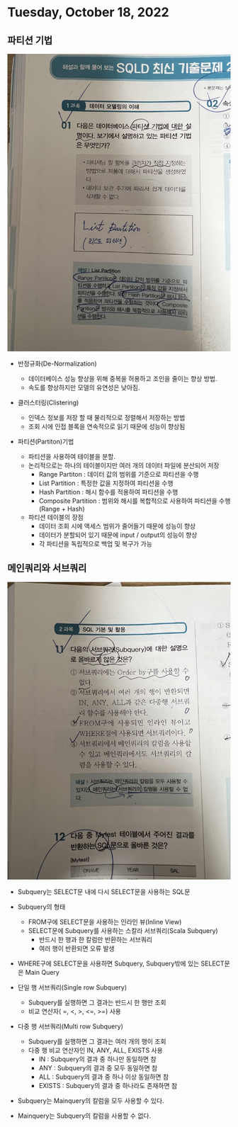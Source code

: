 # Tuesday, October 18, 2022

## 파티션 기법
![KakaoTalk_20221018_234402006_01.jpg](./KakaoTalk_20221018_234402006_01.jpg)

- 반정규화(De-Normalization)
    - 데이터베이스 성능 향상을 위해 중복을 허용하고 조인을 줄이는 향상 방법.
    - 속도를 향상하지만 모델의 유연성은 낮아짐.

- 클러스터링(Clistering)
    - 인덱스 정보를 저장 할 때 물리적으로 정렬해서 저장하는 방법
    - 조회 시에 인접 블록을 연속적으로 읽기 때문에 성능이 향상됨

- 파티션(Partiton)기법
    - 파티션을 사용하여 테이블을 분할.
    - 논리적으로는 하나의 테이블이지만 여러 개의 데이터 파일에 분산되어 저장
        - Range Partiton : 데이터 값의 범위를 기준으로 파티션을 수행
        - List Partition : 특정한 값을 지정하여 파티션을 수행
        - Hash Partition : 해시 함수를 적용하여 파티션을 수행
        - Composite Partition : 범위와 해시를 복합적으로 사용하여 파티션을 수행 (Range + Hash)
    - 파티션 테이블의 장점
        - 데이터 조회 시에 액세스 범위가 줄어들기 때문에 성능이 향상
        - 데이터가 분할되어 있기 때문에 input / output의 성능이 향상
        - 각 파티션을 독립적으로 백업 및 복구가 가능


## 메인쿼리와 서브쿼리
![KakaoTalk_20221018_234402006.jpg](./KakaoTalk_20221018_234402006.jpg "KakaoTalk_20221018_234402006.jpg")

- Subquery는 SELECT문 내에 다시  SELECT문을 사용하는 SQL문
- Subquery의 형태
    - FROM구에 SELECT문을 사용하는 인라인 뷰(Inline View)
    - SELECT문에 Subquery를 사용하는 스칼라 서브쿼리(Scala Subquery)
        - 반드시 한 행과 한 칼럼만 반환하는 서브쿼리
        - 여러 행이 반환되면 오류 발생
- WHERE구에 SELECT문을 사용하면 Subquery, Subquery밖에 있는 SELECT문은 Main Query

- 단일 행 서브쿼리(Single row Subquery)
    - Subquery를 실행하면 그 결과는 반드시 한 행만 조회
    - 비교 연산자( =, <, >, <=, >=) 사용

- 다중 행 서브쿼리(Multi row Subquery)
    - Subquery를 실행하면 그 결과는 여러 개의 행이 조회
    - 다중 행 비교 연산자인 IN, ANY, ALL, EXISTS 사용
        - IN : Subquery의 결과 중 하나만 동일하면 참
        - ANY : Subquery의 결과 중 모두 동일하면 참
        - ALL : Subquery의 결과 중 하나 이상 동일하면 참
        - EXISTS : Subquery의 결과 중 하나라도 존재하면 참

- Subquery는 Mainquery의 칼럼을 모두 사용할 수 있다.
- Mainquery는 Subquery의 칼럼을 사용할 수 없다.